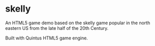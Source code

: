 skelly
======

An HTML5 game demo based on the skelly game popular in the north eastern US from the late half of the 20th Century. 

Built with Quintus HTML5 game engine.

